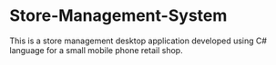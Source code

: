 # Store-Management-System
This is a store management desktop application developed using C# language for a small mobile phone retail shop. 

